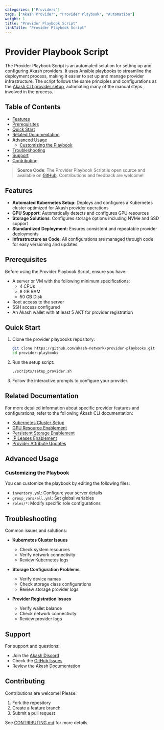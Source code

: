 ```yaml
---
categories: ["Providers"]
tags: ["Akash Provider", "Provider Playbook", "Automation"]
weight: 1
title: "Provider Playbook Script"
linkTitle: "Provider Playbook Script"
---
```


# Provider Playbook Script

The Provider Playbook Script is an automated solution for setting up and configuring Akash providers. It uses Ansible playbooks to streamline the deployment process, making it easier to set up and manage provider infrastructure. The script follows the same principles and configurations as the [Akash CLI provider setup](/docs/providers/build-a-cloud-provider/akash-cli/), automating many of the manual steps involved in the process.

## Table of Contents

- [Features](#features)
- [Prerequisites](#prerequisites)
- [Quick Start](#quick-start)
- [Related Documentation](#related-documentation)
- [Advanced Usage](#advanced-usage)
  - [Customizing the Playbook](#customizing-the-playbook)
- [Troubleshooting](#troubleshooting)
- [Support](#support)
- [Contributing](#contributing)

> **Source Code**: The Provider Playbook Script is open source and available on [GitHub](https://github.com/akash-network/provider-playbooks). Contributions and feedback are welcome!

## Features

- **Automated Kubernetes Setup**: Deploys and configures a Kubernetes cluster optimized for Akash provider operations
- **GPU Support**: Automatically detects and configures GPU resources
- **Storage Solutions**: Configures storage options including NVMe and SSD support
- **Standardized Deployment**: Ensures consistent and repeatable provider deployments
- **Infrastructure as Code**: All configurations are managed through code for easy versioning and updates

## Prerequisites

Before using the Provider Playbook Script, ensure you have:

- A server or VM with the following minimum specifications:
  - 4 CPUs
  - 8 GB RAM
  - 50 GB Disk
- Root access to the server
- SSH access configured
- An Akash wallet with at least 5 AKT for provider registration

## Quick Start

1. Clone the provider playbooks repository:
   ```bash
   git clone https://github.com/akash-network/provider-playbooks.git
   cd provider-playbooks
   ```

2. Run the setup script:
   ```bash
   ./scripts/setup_provider.sh
   ```

3. Follow the interactive prompts to configure your provider.

## Related Documentation

For more detailed information about specific provider features and configurations, refer to the following Akash CLI documentation:

- [Kubernetes Cluster Setup](/docs/providers/build-a-cloud-provider/akash-cli/kubernetes-cluster-for-akash-providers/)
- [GPU Resource Enablement](/docs/providers/build-a-cloud-provider/akash-cli/gpu-resource-enablement/)
- [Persistent Storage Enablement](/docs/providers/build-a-cloud-provider/akash-cli/helm-based-provider-persistent-storage-enablement/)
- [IP Leases Enablement](/docs/providers/build-a-cloud-provider/akash-cli/ip-leases-provider-enablement/)
- [Provider Attribute Updates](/docs/providers/build-a-cloud-provider/akash-cli/akash-provider-attribute-updates/)

## Advanced Usage

### Customizing the Playbook

You can customize the playbook by editing the following files:

- `inventory.yml`: Configure your server details
- `group_vars/all.yml`: Set global variables
- `roles/*`: Modify specific role configurations

## Troubleshooting

Common issues and solutions:

- **Kubernetes Cluster Issues**
  - Check system resources
  - Verify network connectivity
  - Review Kubernetes logs

- **Storage Configuration Problems**
  - Verify device names
  - Check storage class configurations
  - Review storage provider logs

- **Provider Registration Issues**
  - Verify wallet balance
  - Check network connectivity
  - Review provider logs

## Support

For support and questions:

- Join the [Akash Discord](https://discord.gg/akash)
- Check the [GitHub Issues](https://github.com/akash-network/provider-playbooks/issues)
- Review the [Akash Documentation](https://docs.akash.network)

## Contributing

Contributions are welcome! Please:

1. Fork the repository
2. Create a feature branch
3. Submit a pull request

See [CONTRIBUTING.md](https://github.com/akash-network/provider-playbooks/blob/main/CONTRIBUTING.md) for more details. 